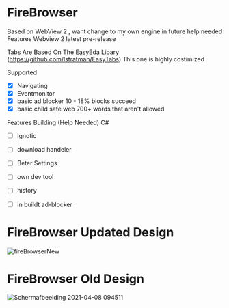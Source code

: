 # FireBrowser

Based on WebView 2  , want change to my own engine in future help needed
Features Webview 2 latest pre-release

Tabs Are Based On The EasyEda Libary (https://github.com/lstratman/EasyTabs)
This one is highly costimized

Supported
- [x] Navigating
- [x] Eventmonitor
- [x] basic ad blocker 10 - 18% blocks succeed
- [x] basic child safe web 700+ words that aren't allowed

Features Building (Help Needed) C#
- [ ] ignotic
- [ ] download handeler
- [ ] Beter Settings
- [ ] own dev tool
- [ ] history
- [ ] in buildt ad-blocker


# FireBrowser Updated Design

![fireBrowserNew](https://user-images.githubusercontent.com/53493418/114591390-1d8afd00-9c8a-11eb-9a88-90b0e8978617.png)

# FireBrowser Old Design

![Schermafbeelding 2021-04-08 094511](https://user-images.githubusercontent.com/53493418/114591546-4ca16e80-9c8a-11eb-869b-810039422aae.png)
